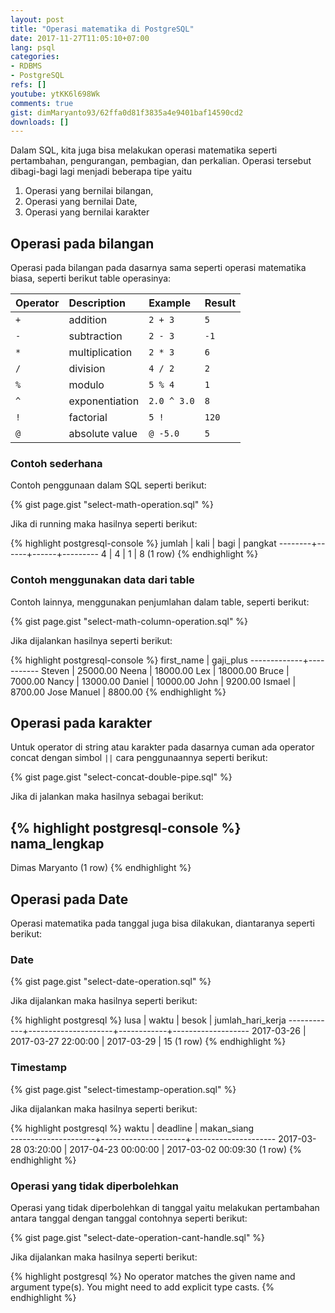```yaml
---
layout: post
title: "Operasi matematika di PostgreSQL"
date: 2017-11-27T11:05:10+07:00
lang: psql
categories:
- RDBMS
- PostgreSQL
refs: []
youtube: ytKK6l698Wk
comments: true
gist: dimMaryanto93/62ffa0d81f3835a4e9401baf14590cd2
downloads: []
---
```


Dalam SQL, kita juga bisa melakukan operasi matematika seperti pertambahan, pengurangan, pembagian, dan perkalian. Operasi tersebut dibagi-bagi lagi menjadi beberapa tipe yaitu

1. Operasi yang bernilai bilangan,
2. Operasi yang bernilai Date,
3. Operasi yang bernilai karakter

## Operasi pada bilangan

Operasi pada bilangan pada dasarnya sama seperti operasi matematika biasa, seperti berikut table operasinya:

| Operator 	  |   Description     |	Example         |	Result    |
| :------- 	  |   :----------     |	:------         |	:-----    |
| `+` 	      |   addition 	      | `2 + 3`         |      `5`  |
| `-` 	      |   subtraction 	  | `2 - 3`         |      `-1` |
| `*` 	      |   multiplication 	| `2 * 3`         |      `6`  |
| `/` 	      |   division        |	`4 / 2`         |      `2`  |
| `%` 	      |   modulo          | `5 % 4`         |      `1`  |
| `^` 	      |   exponentiation 	| `2.0 ^ 3.0`     |      `8`  |
| `!` 	      |   factorial 	    | `5 !`           |    `120`  |
| `@` 	      |   absolute value  | `@ -5.0`        | 	   `5`  |

### Contoh sederhana

Contoh penggunaan dalam SQL seperti berikut:

{% gist page.gist "select-math-operation.sql" %}

Jika di running maka hasilnya seperti berikut:

{% highlight postgresql-console %}
 jumlah | kali | bagi | pangkat 
--------+------+------+---------
      4 |    4 |    1 |       8
(1 row)
{% endhighlight %}

### Contoh menggunakan data dari table

Contoh lainnya, menggunakan penjumlahan dalam table, seperti berikut:

{% gist page.gist "select-math-column-operation.sql" %}

Jika dijalankan hasilnya seperti berikut:

{% highlight postgresql-console %}
 first_name  | gaji_plus 
-------------+-----------
 Steven      |  25000.00
 Neena       |  18000.00
 Lex         |  18000.00
 Bruce       |   7000.00
 Nancy       |  13000.00
 Daniel      |  10000.00
 John        |   9200.00
 Ismael      |   8700.00
 Jose Manuel |   8800.00
{% endhighlight %}

## Operasi pada karakter

Untuk operator di string atau karakter pada dasarnya cuman ada operator concat dengan simbol `||` cara penggunaannya seperti berikut:

{% gist page.gist "select-concat-double-pipe.sql" %}

Jika di jalankan maka hasilnya sebagai berikut:

{% highlight postgresql-console %}
  nama_lengkap  
----------------
 Dimas Maryanto
(1 row)
{% endhighlight %}

## Operasi pada Date

Operasi matematika pada tanggal juga bisa dilakukan, diantaranya seperti berikut:

### Date

{% gist page.gist "select-date-operation.sql" %}

Jika dijalankan maka hasilnya seperti berikut:

{% highlight postgresql %}
    lusa    |        waktu        |   besok    | jumlah_hari_kerja 
------------+---------------------+------------+-------------------
 2017-03-26 | 2017-03-27 22:00:00 | 2017-03-29 |                15
(1 row)
{% endhighlight %}

### Timestamp

{% gist page.gist "select-timestamp-operation.sql" %}

Jika dijalankan maka hasilnya seperti berikut:

{% highlight postgresql %}
        waktu        |      deadline       |     makan_siang     
---------------------+---------------------+---------------------
 2017-03-28 03:20:00 | 2017-04-23 00:00:00 | 2017-03-02 00:09:30
(1 row)
{% endhighlight %}

### Operasi yang tidak diperbolehkan

Operasi yang tidak diperbolehkan di tanggal yaitu melakukan pertambahan antara tanggal dengan tanggal contohnya seperti berikut:

{% gist page.gist "select-date-operation-cant-handle.sql" %}

Jika dijalankan maka hasilnya seperti berikut:

{% highlight postgresql %}
No operator matches the given name and argument type(s). You might need to add explicit type casts.
{% endhighlight %}

